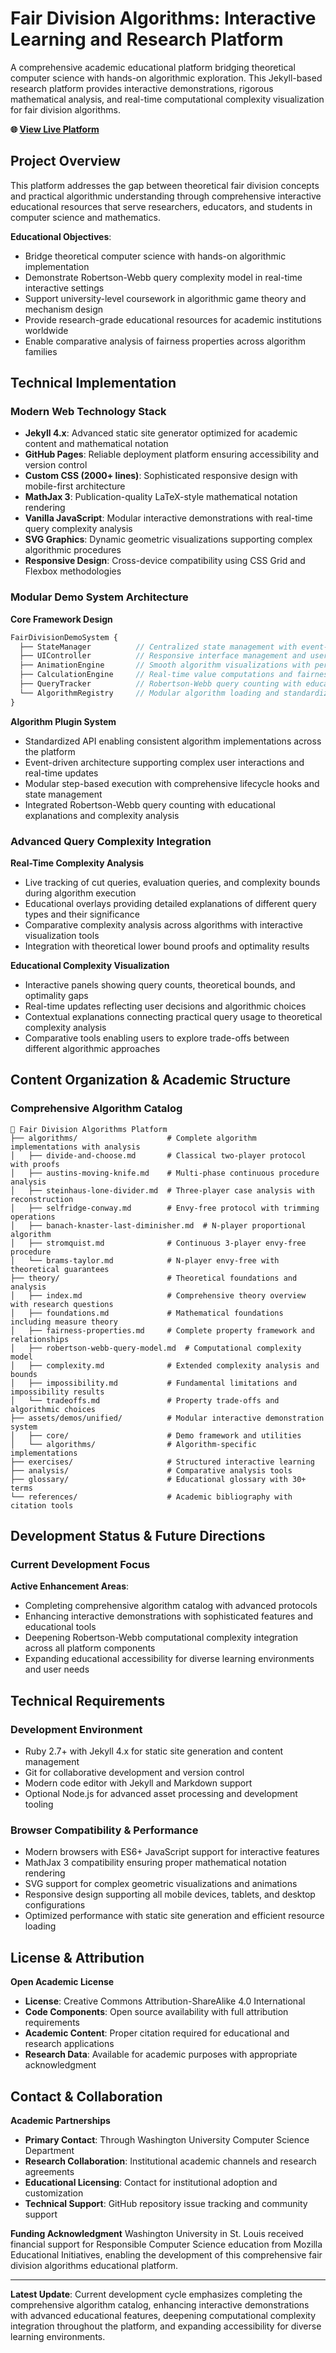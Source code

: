 # Fair Division Algorithms: Interactive Learning and Research Platform

A comprehensive academic educational platform bridging theoretical computer science with hands-on algorithmic exploration. This Jekyll-based research platform provides interactive demonstrations, rigorous mathematical analysis, and real-time computational complexity visualization for fair division algorithms.

**🌐 [View Live Platform](https://amaan-19.github.io/fair-division-exercises/)**

## Project Overview

This platform addresses the gap between theoretical fair division concepts and practical algorithmic understanding through comprehensive interactive educational resources that serve researchers, educators, and students in computer science and mathematics.

**Educational Objectives**:
- Bridge theoretical computer science with hands-on algorithmic implementation
- Demonstrate Robertson-Webb query complexity model in real-time interactive settings
- Support university-level coursework in algorithmic game theory and mechanism design
- Provide research-grade educational resources for academic institutions worldwide
- Enable comparative analysis of fairness properties across algorithm families

## Technical Implementation

### Modern Web Technology Stack
- **Jekyll 4.x**: Advanced static site generator optimized for academic content and mathematical notation
- **GitHub Pages**: Reliable deployment platform ensuring accessibility and version control
- **Custom CSS (2000+ lines)**: Sophisticated responsive design with mobile-first architecture
- **MathJax 3**: Publication-quality LaTeX-style mathematical notation rendering
- **Vanilla JavaScript**: Modular interactive demonstrations with real-time query complexity analysis
- **SVG Graphics**: Dynamic geometric visualizations supporting complex algorithmic procedures
- **Responsive Design**: Cross-device compatibility using CSS Grid and Flexbox methodologies

### Modular Demo System Architecture

**Core Framework Design**
```javascript
FairDivisionDemoSystem {
  ├── StateManager          // Centralized state management with event-driven architecture
  ├── UIController          // Responsive interface management and user interaction handling
  ├── AnimationEngine       // Smooth algorithm visualizations with performance optimization
  ├── CalculationEngine     // Real-time value computations and fairness property evaluation
  ├── QueryTracker          // Robertson-Webb query counting with educational context
  └── AlgorithmRegistry     // Modular algorithm loading and standardized API implementation
}
```

**Algorithm Plugin System**
- Standardized API enabling consistent algorithm implementations across the platform
- Event-driven architecture supporting complex user interactions and real-time updates
- Modular step-based execution with comprehensive lifecycle hooks and state management
- Integrated Robertson-Webb query counting with educational explanations and complexity analysis

### Advanced Query Complexity Integration

**Real-Time Complexity Analysis**
- Live tracking of cut queries, evaluation queries, and complexity bounds during algorithm execution
- Educational overlays providing detailed explanations of different query types and their significance
- Comparative complexity analysis across algorithms with interactive visualization tools
- Integration with theoretical lower bound proofs and optimality results

**Educational Complexity Visualization**
- Interactive panels showing query counts, theoretical bounds, and optimality gaps
- Real-time updates reflecting user decisions and algorithmic choices
- Contextual explanations connecting practical query usage to theoretical complexity analysis
- Comparative tools enabling users to explore trade-offs between different algorithmic approaches

## Content Organization & Academic Structure

### Comprehensive Algorithm Catalog
```
📁 Fair Division Algorithms Platform
├── algorithms/                    # Complete algorithm implementations with analysis
│   ├── divide-and-choose.md       # Classical two-player protocol with proofs
│   ├── austins-moving-knife.md    # Multi-phase continuous procedure analysis
│   ├── steinhaus-lone-divider.md  # Three-player case analysis with reconstruction
│   ├── selfridge-conway.md        # Envy-free protocol with trimming operations
│   ├── banach-knaster-last-diminisher.md  # N-player proportional algorithm
│   ├── stromquist.md              # Continuous 3-player envy-free procedure
│   └── brams-taylor.md            # N-player envy-free with theoretical guarantees
├── theory/                        # Theoretical foundations and analysis
│   ├── index.md                   # Comprehensive theory overview with research questions
│   ├── foundations.md             # Mathematical foundations including measure theory
│   ├── fairness-properties.md     # Complete property framework and relationships
│   ├── robertson-webb-query-model.md  # Computational complexity model
│   ├── complexity.md              # Extended complexity analysis and bounds
│   ├── impossibility.md           # Fundamental limitations and impossibility results
│   └── tradeoffs.md               # Property trade-offs and algorithmic choices
├── assets/demos/unified/          # Modular interactive demonstration system
│   ├── core/                      # Demo framework and utilities
│   └── algorithms/                # Algorithm-specific implementations
├── exercises/                     # Structured interactive learning
├── analysis/                      # Comparative analysis tools
├── glossary/                      # Educational glossary with 30+ terms
└── references/                    # Academic bibliography with citation tools
```

## Development Status & Future Directions

### Current Development Focus
**Active Enhancement Areas**:
- Completing comprehensive algorithm catalog with advanced protocols
- Enhancing interactive demonstrations with sophisticated features and educational tools
- Deepening Robertson-Webb computational complexity integration across all platform components
- Expanding educational accessibility for diverse learning environments and user needs

## Technical Requirements

### Development Environment
- Ruby 2.7+ with Jekyll 4.x for static site generation and content management
- Git for collaborative development and version control
- Modern code editor with Jekyll and Markdown support
- Optional Node.js for advanced asset processing and development tooling

### Browser Compatibility & Performance
- Modern browsers with ES6+ JavaScript support for interactive features
- MathJax 3 compatibility ensuring proper mathematical notation rendering
- SVG support for complex geometric visualizations and animations
- Responsive design supporting all mobile devices, tablets, and desktop configurations
- Optimized performance with static site generation and efficient resource loading

## License & Attribution

**Open Academic License**
- **License**: Creative Commons Attribution-ShareAlike 4.0 International
- **Code Components**: Open source availability with full attribution requirements
- **Academic Content**: Proper citation required for educational and research applications
- **Research Data**: Available for academic purposes with appropriate acknowledgment

## Contact & Collaboration

**Academic Partnerships**
- **Primary Contact**: Through Washington University Computer Science Department
- **Research Collaboration**: Institutional academic channels and research agreements
- **Educational Licensing**: Contact for institutional adoption and customization
- **Technical Support**: GitHub repository issue tracking and community support

**Funding Acknowledgment**
Washington University in St. Louis received financial support for Responsible Computer Science education from Mozilla Educational Initiatives, enabling the development of this comprehensive fair division algorithms educational platform.

---

**Latest Update**: Current development cycle emphasizes completing the comprehensive algorithm catalog, enhancing interactive demonstrations with advanced educational features, deepening computational complexity integration throughout the platform, and expanding accessibility for diverse learning environments.
